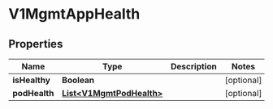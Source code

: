 # V1MgmtAppHealth

## Properties
Name | Type | Description | Notes
------------ | ------------- | ------------- | -------------
**isHealthy** | **Boolean** |  |  [optional]
**podHealth** | [**List&lt;V1MgmtPodHealth&gt;**](V1MgmtPodHealth.md) |  |  [optional]
